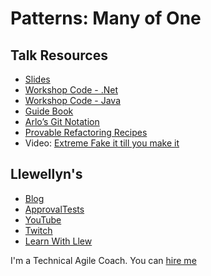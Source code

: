 # Patterns: Many of One

## Talk Resources
* [Slides](https://github.com/LearnWithLlew/ManyOfOne.slides/blob/master/Patterns-ManyOfOne.pptx)
* [Workshop Code - .Net](https://github.com/LearnWithLlew/ManyOfOne.Net)
* [Workshop Code - Java](https://github.com/LearnWithLlew/ManyOfOne.Java)
* [Guide Book](http://mobprogrammingguidebook.com)
* [Arlo’s Git Notation](https://github.com/RefactoringCombos)  
* [Provable Refactoring Recipes](https://github.com/InnovatingTeams/provable-refactorings)
* Video: [Extreme Fake it till you make it](https://youtu.be/O1h9ho2G85Q)  


## Llewellyn's <!-- include: llewellyn.md -->

* [Blog](http://llewellynfalco.blogspot.com/)
* [ApprovalTests](https://github.com/approvals/)
* [YouTube](https://www.youtube.com/user/isidoreus/videos)
* [Twitch](https://www.twitch.tv/llewellynfalco)
* [Learn With Llew](https://github.com/LearnWithLlew)

I'm a Technical Agile Coach. You can [hire me](http://llewellynfalco.blogspot.com/p/hire-me.html)
 <!-- endInclude -->

